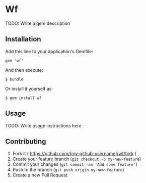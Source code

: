 # Wf

TODO: Write a gem description

## Installation

Add this line to your application's Gemfile:

    gem 'wf'

And then execute:

    $ bundle

Or install it yourself as:

    $ gem install wf

## Usage

TODO: Write usage instructions here

## Contributing

1. Fork it ( https://github.com/[my-github-username]/wf/fork )
2. Create your feature branch (`git checkout -b my-new-feature`)
3. Commit your changes (`git commit -am 'Add some feature'`)
4. Push to the branch (`git push origin my-new-feature`)
5. Create a new Pull Request
